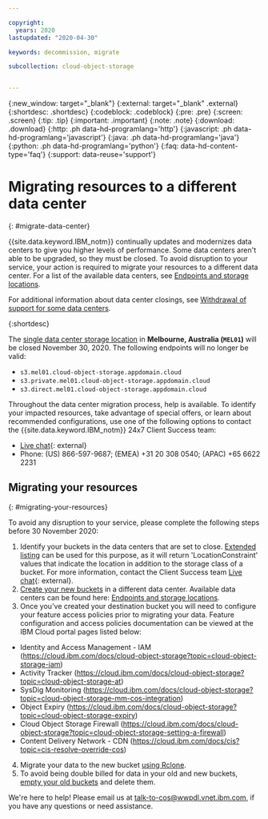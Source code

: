 ```yaml
---

copyright:
  years: 2020
lastupdated: "2020-04-30"

keywords: decommission, migrate

subcollection: cloud-object-storage


---
```

{:new_window: target="_blank"}
{:external: target="_blank" .external}
{:shortdesc: .shortdesc}
{:codeblock: .codeblock}
{:pre: .pre}
{:screen: .screen}
{:tip: .tip}
{:important: .important}
{:note: .note}
{:download: .download} 
{:http: .ph data-hd-programlang='http'} 
{:javascript: .ph data-hd-programlang='javascript'} 
{:java: .ph data-hd-programlang='java'} 
{:python: .ph data-hd-programlang='python'}
{:faq: data-hd-content-type='faq'}
{:support: data-reuse='support'}

# Migrating resources to a different data center
{: #migrate-data-center}

{{site.data.keyword.IBM_notm}} continually updates and modernizes data centers to give you higher levels of performance. Some data centers aren't able to be upgraded, so they must be closed.  To avoid disruption to your service, your action is required to migrate your resources to a different data center.  For a list of the available data centers, see [Endpoints and storage locations](/docs/services/cloud-object-storage?topic=cloud-object-storage-endpoints).

For additional information about data center closings, see [Withdrawal of support for some data centers](/docs/get-support?topic=get-support-dc-migrate). 

{:shortdesc}

The [single data center storage location](/docs/cloud-object-storage?topic=cloud-object-storage-endpoints#endpoints-zone) in **Melbourne, Australia (`MEL01`)** will be closed November 30, 2020. The following endpoints will no longer be valid:

- `s3.mel01.cloud-object-storage.appdomain.cloud`
- `s3.private.mel01.cloud-object-storage.appdomain.cloud`
- `s3.direct.mel01.cloud-object-storage.appdomain.cloud` 

Throughout the data center migration process, help is available. To identify your impacted resources, take advantage of special offers, or learn about recommended configurations, use one of the following options to contact the {{site.data.keyword.IBM_notm}} 24x7 Client Success team: 
  * [Live chat](https://www.ibm.com/cloud/data-centers/?focusArea=WCP%20-%20Pooled%20CSM&contactmodule){: external}
  * Phone: (US) 866-597-9687; (EMEA) +31 20 308 0540; (APAC) +65 6622 2231


## Migrating your resources
{: #migrating-your-resources}
 
To avoid any disruption to your service, please complete the following steps before 30 November 2020: 

1. Identify your buckets in the data centers that are set to close. [Extended listing](/docs/cloud-object-storage?topic=cloud-object-storage-compatibility-api-bucket-operations#compatibility-api-list-buckets-extended) can be used for this purpose, as it will return 'LocationConstraint' values that indicate the location in addition to the storage class of a bucket. For more information, contact the Client Success team [Live chat](https://www.ibm.com/cloud/data-centers/?focusArea=WCP%20-%20Pooled%20CSM&contactmodule){: external}. 
2. [Create your new buckets](/docs/cloud-object-storage?topic=cloud-object-storage-getting-started#gs-create-buckets) in a different data center. Available data centers can be found here: [Endpoints and storage locations](/docs/services/cloud-object-storage?topic=cloud-object-storage-endpoints).
3. Once you've created your destination bucket you will need to configure your feature access policies prior to migrating your data.  Feature configuration and access policies documentation can be viewed at the IBM Cloud portal pages listed below:
 * Identity and Access Management - IAM (https://cloud.ibm.com/docs/cloud-object-storage?topic=cloud-object-storage-iam)
 * Activity Tracker (https://cloud.ibm.com/docs/cloud-object-storage?topic=cloud-object-storage-at)
 * SysDig Monitoring (https://cloud.ibm.com/docs/cloud-object-storage?topic=cloud-object-storage-mm-cos-integration)
 * Object Expiry (https://cloud.ibm.com/docs/cloud-object-storage?topic=cloud-object-storage-expiry)
 * Cloud Object Storage Firewall (https://cloud.ibm.com/docs/cloud-object-storage?topic=cloud-object-storage-setting-a-firewall)
 * Content Delivery Network - CDN (https://cloud.ibm.com/docs/cis?topic=cis-resolve-override-cos)
4. Migrate your data to the new bucket [using Rclone](https://cloud.ibm.com/docs/services/cloud-object-storage?topic=cloud-object-storage-region-copy).
5. To avoid being double billed for data in your old and new buckets, [empty your old buckets](https://cloud.ibm.com/docs/cloud-object-storage?topic=cloud-object-storage-deleting-multiple-objects-patterns) and delete them. 


We're here to help! Please email us at talk-to-cos@wwpdl.vnet.ibm.com, if you have any questions or need assistance.


